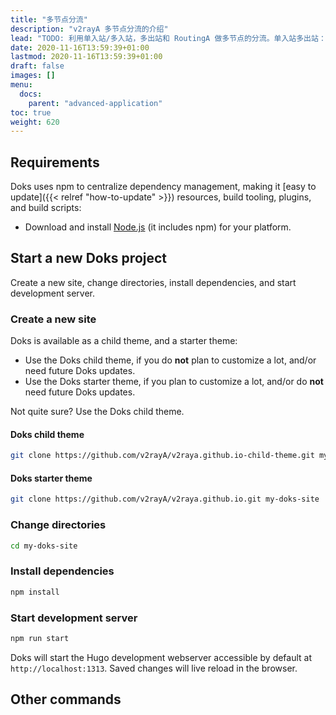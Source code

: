 ```yaml
---
title: "多节点分流"
description: "v2rayA 多节点分流的介绍"
lead: "TODO: 利用单入站/多入站，多出站和 RoutingA 做多节点的分流。单入站多出站：比方说奈非、谷歌、迪士尼分流。多入站多出站：比如说爬虫。"
date: 2020-11-16T13:59:39+01:00
lastmod: 2020-11-16T13:59:39+01:00
draft: false
images: []
menu:
  docs:
    parent: "advanced-application"
toc: true
weight: 620
---
```


## Requirements

Doks uses npm to centralize dependency management, making it [easy to update]({{< relref "how-to-update" >}}) resources, build tooling, plugins, and build scripts:

- Download and install [Node.js](https://nodejs.org/) (it includes npm) for your platform.

## Start a new Doks project

Create a new site, change directories, install dependencies, and start development server.

### Create a new site

Doks is available as a child theme, and a starter theme:

- Use the Doks child theme, if you do __not__ plan to customize a lot, and/or need future Doks updates.
- Use the Doks starter theme, if you plan to customize a lot, and/or do __not__ need future Doks updates.

Not quite sure? Use the Doks child theme.

#### Doks child theme

```bash
git clone https://github.com/v2rayA/v2raya.github.io-child-theme.git my-doks-site
```

#### Doks starter theme

```bash
git clone https://github.com/v2rayA/v2raya.github.io.git my-doks-site
```

### Change directories

```bash
cd my-doks-site
```

### Install dependencies

```bash
npm install
```

### Start development server

```bash
npm run start
```

Doks will start the Hugo development webserver accessible by default at `http://localhost:1313`. Saved changes will live reload in the browser.

## Other commands
